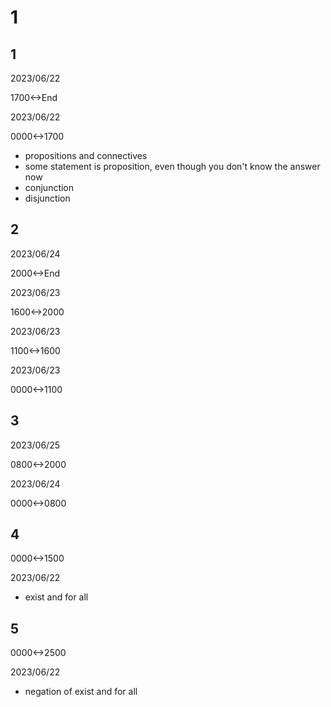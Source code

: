 # 1

## 1

2023/06/22

1700<->End

2023/06/22

0000<->1700

- propositions and connectives
- some statement is proposition, even though you don't know the answer now
- conjunction
- disjunction

## 2

2023/06/24

2000<->End

2023/06/23

1600<->2000

2023/06/23

1100<->1600

2023/06/23

0000<->1100

## 3

2023/06/25

0800<->2000

2023/06/24

0000<->0800

## 4

0000<->1500

2023/06/22

- exist and for all

## 5

0000<->2500

2023/06/22

- negation of exist and for all
